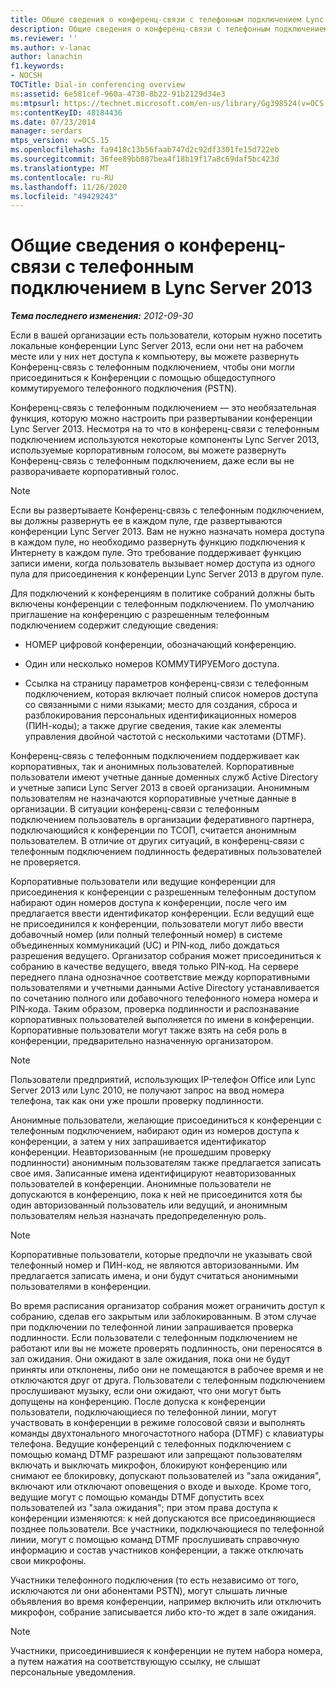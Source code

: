 ```yaml
---
title: Общие сведения о конференц-связи с телефонным подключением Lync Server 2013
description: Общие сведения о конференц-связи с телефонным подключением Lync Server 2013.
ms.reviewer: ''
ms.author: v-lanac
author: lanachin
f1.keywords:
- NOCSH
TOCTitle: Dial-in conferencing overview
ms:assetid: 6e581cef-960a-4730-8b22-91b2129d34e3
ms:mtpsurl: https://technet.microsoft.com/en-us/library/Gg398524(v=OCS.15)
ms:contentKeyID: 48184436
ms.date: 07/23/2014
manager: serdars
mtps_version: v=OCS.15
ms.openlocfilehash: fa9418c13b56faab747d2c92df3301fe15d722eb
ms.sourcegitcommit: 36fee89bb887bea4f18b19f17a8c69daf5bc423d
ms.translationtype: MT
ms.contentlocale: ru-RU
ms.lasthandoff: 11/26/2020
ms.locfileid: "49429243"
---
```

# <a name="overview-of-dial-in-conferencing-in-lync-server-2013"></a>Общие сведения о конференц-связи с телефонным подключением в Lync Server 2013

<div data-xmlns="http://www.w3.org/1999/xhtml">

<div class="topic" data-xmlns="http://www.w3.org/1999/xhtml" data-msxsl="urn:schemas-microsoft-com:xslt" data-cs="https://msdn.microsoft.com/">

<div data-asp="https://msdn2.microsoft.com/asp">



</div>

<div id="mainSection">

<div id="mainBody">

<span> </span>

_**Тема последнего изменения:** 2012-09-30_

Если в вашей организации есть пользователи, которым нужно посетить локальные конференции Lync Server 2013, если они нет на рабочем месте или у них нет доступа к компьютеру, вы можете развернуть Конференц-связь с телефонным подключением, чтобы они могли присоединиться к Конференции с помощью общедоступного коммутируемого телефонного подключения (PSTN).

Конференц-связь с телефонным подключением — это необязательная функция, которую можно настроить при развертывании конференции Lync Server 2013. Несмотря на то что в конференц-связи с телефонным подключением используются некоторые компоненты Lync Server 2013, используемые корпоративным голосом, вы можете развернуть Конференц-связь с телефонным подключением, даже если вы не разворачиваете корпоративный голос.

<div>


> [!NOTE]  
> Если вы развертываете Конференц-связь с телефонным подключением, вы должны развернуть ее в каждом пуле, где развертываются конференции Lync Server 2013. Вам не нужно назначать номера доступа в каждом пуле, но необходимо развернуть функцию подключения к Интернету в каждом пуле. Это требование поддерживает функцию записи имени, когда пользователь вызывает номер доступа из одного пула для присоединения к конференции Lync Server 2013 в другом пуле.



</div>

Для подключений к конференциям в политике собраний должны быть включены конференции с телефонным подключением. По умолчанию приглашение на конференцию с разрешенным телефонным подключением содержит следующие сведения:

  - НОМЕР цифровой конференции, обозначающий конференцию.

  - Один или несколько номеров КОММУТИРУЕМого доступа.

  - Ссылка на страницу параметров конференц-связи с телефонным подключением, которая включает полный список номеров доступа со связанными с ними языками; место для создания, сброса и разблокирования персональных идентификационных номеров (ПИН-коды); а также другие сведения, такие как элементы управления двойной частотой с несколькими частотами (DTMF).

Конференц-связь с телефонным подключением поддерживает как корпоративных, так и анонимных пользователей. Корпоративные пользователи имеют учетные данные доменных служб Active Directory и учетные записи Lync Server 2013 в своей организации. Анонимным пользователям не назначаются корпоративные учетные данные в организации. В ситуации конференц-связи с телефонным подключением пользователь в организации федеративного партнера, подключающийся к конференции по ТСОП, считается анонимным пользователем. В отличие от других ситуаций, в конференц-связи с телефонным подключением подлинность федеративных пользователей не проверяется.

Корпоративные пользователи или ведущие конференции для присоединения к конференции с разрешенным телефонным доступом набирают один номеров доступа к конференции, после чего им предлагается ввести идентификатор конференции. Если ведущий еще не присоединился к конференции, пользователи могут либо ввести добавочный номер (или полный телефонный номер) в системе объединенных коммуникаций (UC) и PIN‑код, либо дождаться разрешения ведущего. Организатор собрания может присоединиться к собранию в качестве ведущего, введя только PIN‑код. На сервере переднего плана однозначное соответствие между корпоративными пользователями и учетными данными Active Directory устанавливается по сочетанию полного или добавочного телефонного номера номера и PIN‑кода. Таким образом, проверка подлинности и распознавание корпоративных пользователей выполняется по имени в конференции. Корпоративные пользователи могут также взять на себя роль в конференции, предварительно назначенную организатором.

<div>


> [!NOTE]  
> Пользователи предприятий, использующих IP-телефон Office или Lync Server 2013 или Lync 2010, не получают запрос на ввод номера телефона, так как они уже прошли проверку подлинности.



</div>

Анонимные пользователи, желающие присоединиться к конференции с телефонным подключением, набирают один из номеров доступа к конференции, а затем у них запрашивается идентификатор конференции. Неавторизованным (не прошедшим проверку подлинности) анонимным пользователям также предлагается записать свое имя. Записанные имена идентифицируют неавторизованных пользователей в конференции. Анонимные пользователи не допускаются в конференцию, пока к ней не присоединится хотя бы один авторизованный пользователь или ведущий, и анонимным пользователям нельзя назначать предопределенную роль.

<div>


> [!NOTE]  
> Корпоративные пользователи, которые предпочли не указывать свой телефонный номер и ПИН-код, не являются авторизованными. Им предлагается записать имена, и они будут считаться анонимными пользователями в конференции.



</div>

Во время расписания организатор собрания может ограничить доступ к собранию, сделав его закрытым или заблокированным. В этом случае при подключении по телефонной линии запрашивается проверка подлинности. Если пользователи с телефонным подключением не работают или вы не можете проверять подлинность, они переносятся в зал ожидания. Они ожидают в зале ожидания, пока они не будут приняты или отклонены, либо они не помещаются в рабочее время и не отключаются друг от друга. Пользователи с телефонным подключением прослушивают музыку, если они ожидают, что они могут быть допущены на конференцию. После допуска к конференции пользователи, подключающиеся по телефонной линии, могут участвовать в конференции в режиме голосовой связи и выполнять команды двухтонального многочастотного набора (DTMF) с клавиатуры телефона. Ведущие конференций с телефонных подключением с помощью команд DTMF разрешают или запрещают пользователям включать и выключать микрофон, блокируют конференцию или снимают ее блокировку, допускают пользователей из "зала ожидания", включают или отключают оповещения о входе и выходе. Кроме того, ведущие могут с помощью команды DTMF допустить всех пользователей из "зала ожидания"; при этом права доступа к конференции изменяются: к ней допускаются все присоединяющиеся позднее пользователи. Все участники, подключающиеся по телефонной линии, могут с помощью команд DTMF прослушивать справочную информацию и состав участников конференции, а также отключать свои микрофоны.

Участники телефонного подключения (то есть независимо от того, исключаются ли они абонентами PSTN), могут слышать личные объявления во время конференции, например включить или отключить микрофон, собрание записывается либо кто-то ждет в зале ожидания.

<div>


> [!NOTE]  
> Участники, присоединившиеся к конференции не путем набора номера, а путем нажатия на соответствующую ссылку, не слышат персональные уведомления.



</div>

</div>

<span> </span>

</div>

</div>

</div>

